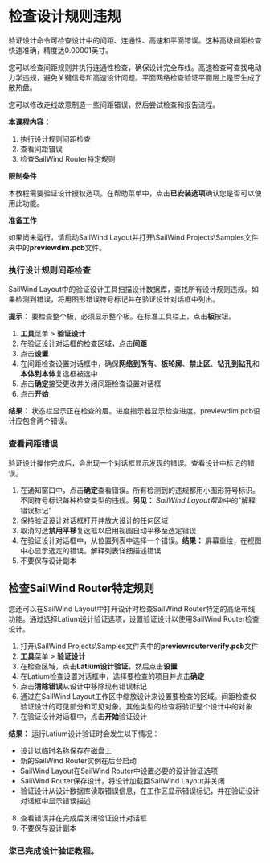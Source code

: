 # 检查设计规则违规

验证设计命令可检查设计中的间距、连通性、高速和平面错误。这种高级间距检查快速准确，精度达0.00001英寸。

您可以检查间距规则并执行连通性检查，确保设计完全布线。高速检查可查找电动力学违规，避免关键信号和高速设计问题。平面网络检查验证平面层上是否生成了散热盘。

您可以修改走线故意制造一些间距错误，然后尝试检查和报告流程。

**本课程内容：**

1. 执行设计规则间距检查
2. 查看间距错误
3. 检查SailWind Router特定规则

**限制条件**

本教程需要验证设计授权选项。在帮助菜单中，点击**已安装选项**确认您是否可以使用此功能。

**准备工作**

如果尚未运行，请启动SailWind Layout并打开\SailWind Projects\Samples文件夹中的**previewdim.pcb**文件。

### 执行设计规则间距检查

SailWind Layout中的验证设计工具扫描设计数据库，查找所有设计规则违规。如果检测到错误，将用图形错误符号标记并在验证设计对话框中列出。

**提示：** 要检查整个板，必须显示整个板。在标准工具栏上，点击**板**按钮。

1. **工具**菜单 > **验证设计**
2. 在验证设计对话框的检查区域，点击**间距**
3. 点击**设置**
4. 在间距检查设置对话框中，确保**网络到所有**、**板轮廓**、**禁止区**、**钻孔到钻孔**和**本体到本体**复选框被选中
5. 点击**确定**接受更改并关闭间距检查设置对话框
6. 点击**开始**

**结果：** 状态栏显示正在检查的层。进度指示器显示检查进度。previewdim.pcb设计应包含两个错误。

### 查看间距错误

验证设计操作完成后，会出现一个对话框显示发现的错误。查看设计中标记的错误。

1. 在通知窗口中，点击**确定**查看错误。所有检测到的违规都用小图形符号标识。不同符号标识每种检查类型的违规。**另见：** *SailWind Layout帮助*中的"解释错误标记"
2. 保持验证设计对话框打开并放大设计的任何区域
3. 取消勾选**禁用平移**复选框以启用视图自动平移至选定错误
4. 在验证设计对话框中，从位置列表中选择一个错误。**结果：** 屏幕重绘，在视图中心显示选定的错误。解释列表详细描述错误
5. 不要保存设计副本

## 检查SailWind Router特定规则

您还可以在SailWind Layout中打开设计时检查SailWind Router特定的高级布线功能。通过选择Latium设计验证选项，设置验证设计以使用SailWind Router检查设计。

1. 打开\SailWind Projects\Samples文件夹中的**previewrouterverify.pcb**文件
2. **工具**菜单 > **验证设计**
3. 在检查区域，点击**Latium设计验证**，然后点击**设置**
4. 在Latium检查设置对话框中，选择要检查的项目并点击**确定**
5. 点击**清除错误**从设计中移除现有错误标记
6. 通过在SailWind Layout工作区中缩放设计来设置要检查的区域。间距检查仅验证设计的可见部分和可见对象。其他类型的检查将验证整个设计中的对象
7. 在验证设计对话框中，点击**开始**验证设计

**结果：** 运行Latium设计验证时会发生以下情况：

- 设计以临时名称保存在磁盘上
- 新的SailWind Router实例在后台启动
- SailWind Layout在SailWind Router中设置必要的设计验证选项
- SailWind Router保存设计，将设计加载回SailWind Layout并关闭
- 验证设计从设计数据库读取错误信息，在工作区显示错误标记，并在验证设计对话框中显示错误描述

8. 查看错误并在完成后关闭验证设计对话框
9. 不要保存设计副本

### 您已完成设计验证教程。